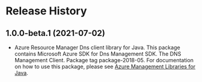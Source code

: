 # Release History

## 1.0.0-beta.1 (2021-07-02)

- Azure Resource Manager Dns client library for Java. This package contains Microsoft Azure SDK for Dns Management SDK. The DNS Management Client. Package tag package-2018-05. For documentation on how to use this package, please see [Azure Management Libraries for Java](https://aka.ms/azsdk/java/mgmt).
